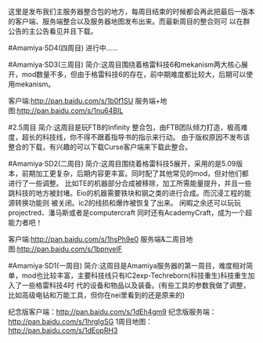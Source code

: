 这里是发布我们主服务器整合包的地方，每周目结束的时候都会再此把最后一版本的客户端、服务端整合以及服务器地图发布出来。而最新周目的整合则可
以在群公告的主公告看见并且下载。



#Amamiya·SD4(四周目)
进行中……



#Amamiya·SD3(三周目)
简介:这周目围绕着格雷科技6和mekanism两大核心展开，mod数量不多，但由于格雷科技6的存在，前中期难度都比较大，后期可以使用mekanism。

客户端:http://pan.baidu.com/s/1b0f1SU
服务端+地图:http://pan.baidu.com/s/1nu64BIL



#2.5周目
简介:这周目是玩FTB的Infinity 整合包，由FTB团队倾力打造，极高难度，超长的科技线，你不得不跟着指导书的指示来行动。
由于版权原因不发布该整合的下载，有兴趣的可以下载Curse客户端来下载此整合。



#Amamiya·SD2(二周目)
简介:这周目围绕着格雷科技5展开，采用的是5.09版本，前期加工更复杂，后期内容更丰富。同时配了其他常见的mod，但对他们都进行了一些调整。
比如TE的机器部分合成被移除，加工所需能量提升，并且一些跳科技的地方被封堵。Eio的机器需要铁块和钢之类的进行合成。而沉浸工程的能源转换功能则
被关闭。ic2的线损和爆炸被恢复了出来。
闲暇之余还可以玩玩projectred、潘马斯或者是computercraft
同时还有AcademyCraft，成为一个超能力者吧！

客户端:http://pan.baidu.com/s/1hsPh9e0
服务端&二周目地图:http://pan.baidu.com/s/1bpnyeIF



#Amamiya·SD1(一周目)
简介:这周目是Amamiya服务器的第一周目，难度相对简单，mod也比较丰富，主要科技线只有IC2exp-Techreborn(科技重生)科技重生加入了一些格雷科技4时
代的设备和物品以及装备。(有些工具的参数我做了调整，比如高级电钻和万能工具，但你在nei里看到的还是原来的)

纪念版客户端：http://pan.baidu.com/s/1dEh4gm9
纪念版服务端：http://pan.baidu.com/s/1hrgIgSG
1周目地图：http://pan.baidu.com/s/1dEopRH3

